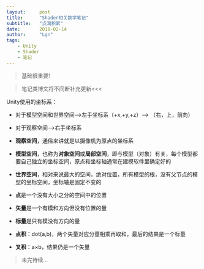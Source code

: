 ```yaml
---
layout:     post
title:      "Shader相关数学笔记"
subtitle:   "点滴积累"
date:       2018-02-14
author:     "Lgn"
tags:
    - Unity
    - Shader 
    - 笔记
---
```


>基础很重要!

>笔记类博文将不间断补充更新<<<

Unity使用的坐标系：
* 对于模型空间和世界空间-->左手坐标系（+x,+y,+z）--> （右，上，前向）
* 对于观察空间-->右手坐标系

* **观察空间**，通俗来讲就是以摄像机为原点的坐标系
* **模型空间**，也称为**对象空间**或**局部空间**，即与模型（对象）有关，每个模型都要自己独立的坐标空间，原点和坐标轴通常在建模软件里确定好的
* **世界空间**，相对来说最大的空间，绝对位置，所有模型的根，没有父节点的模型的坐标空间，坐标轴是固定不变的

* **点**是一个没有大小之分的空间中的位置
* **矢量**是一个有模和方向但没有位置的量
* **标量**是只有模没有方向的量

* **点积**：dot(a,b)，两个矢量对应分量相乘再取和，最后的结果是一个标量
* **叉积**：a×b，结果仍是一个矢量


>未完待续...